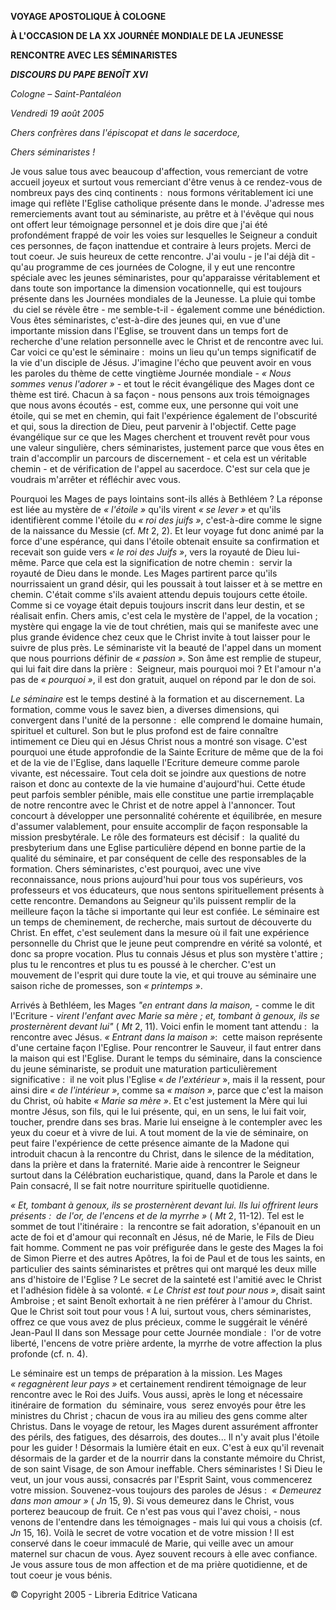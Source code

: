 **VOYAGE APOSTOLIQUE À COLOGNE**

**À L'OCCASION DE LA XX JOURNÉE MONDIALE DE LA JEUNESSE**

**RENCONTRE AVEC LES SÉMINARISTES**

***DISCOURS DU PAPE BENOÎT XVI***

*Cologne – Saint-Pantaléon*

*Vendredi 19 août 2005*

*Chers confrères dans l'épiscopat et dans le sacerdoce,*

*Chers séminaristes !*

Je vous salue tous avec beaucoup d'affection, vous remerciant de votre accueil joyeux et surtout vous remerciant d'être venus à ce rendez-vous de nombreux pays des cinq continents :  nous formons véritablement ici une image qui reflète l'Eglise catholique présente dans le monde. J'adresse mes remerciements avant tout au séminariste, au prêtre et à l'évêque qui nous ont offert leur témoignage personnel et je dois dire que j'ai été profondément frappé de voir les voies sur lesquelles le Seigneur a conduit ces personnes, de façon inattendue et contraire à leurs projets. Merci de tout coeur. Je suis heureux de cette rencontre. J'ai voulu - je l'ai déjà dit - qu'au programme de ces journées de Cologne, il y eut une rencontre spéciale avec les jeunes séminaristes, pour qu'apparaisse véritablement et dans toute son importance la dimension vocationnelle, qui est toujours présente dans les Journées mondiales de la Jeunesse. La pluie qui tombe  du ciel se révèle être - me semble-t-il - également comme une bénédiction. Vous êtes séminaristes, c'est-à-dire des jeunes qui, en vue d'une importante mission dans l'Eglise, se trouvent dans un temps fort de recherche d'une relation personnelle avec le Christ et de rencontre avec lui. Car voici ce qu'est le séminaire :  moins un lieu qu'un temps significatif de la vie d'un disciple de Jésus. J'imagine l'écho que peuvent avoir en vous les paroles du thème de cette vingtième Journée mondiale - *« *Nous sommes venus l'adorer* »* - et tout le récit évangélique des Mages dont ce thème est tiré. Chacun à sa façon - nous pensons aux trois témoignages que nous avons écoutés - est, comme eux, une personne qui voit une étoile, qui se met en chemin, qui fait l'expérience également de l'obscurité et qui, sous la direction de Dieu, peut parvenir à l'objectif. Cette page évangélique sur ce que les Mages cherchent et trouvent revêt pour vous une valeur singulière, chers séminaristes, justement parce que vous êtes en train d'accomplir un parcours de discernement - et cela est un véritable chemin - et de vérification de l'appel au sacerdoce. C'est sur cela que je voudrais m'arrêter et réfléchir avec vous.

Pourquoi les Mages de pays lointains sont-ils allés à Bethléem ? La réponse est liée au mystère de *« *l'étoile* »* qu'ils virent *« *se lever* »* et qu'ils identifièrent comme l'étoile du *« *roi des juifs* »*, c'est-à-dire comme le signe de la naissance du Messie (cf. *Mt* 2, 2). Et leur voyage fut donc animé par la force d'une espérance, qui dans l'étoile obtenait ensuite sa confirmation et recevait son guide vers *« *le roi des Juifs* »*, vers la royauté de Dieu lui-même. Parce que cela est la signification de notre chemin :  servir la royauté de Dieu dans le monde. Les Mages partirent parce qu'ils nourrissaient un grand désir, qui les poussait à tout laisser et à se mettre en chemin. C'était comme s'ils avaient attendu depuis toujours cette étoile. Comme si ce voyage était depuis toujours inscrit dans leur destin, et se réalisait enfin. Chers amis, c'est cela le mystère de l'appel, de la vocation ; mystère qui engage la vie de tout chrétien, mais qui se manifeste avec une plus grande évidence chez ceux que le Christ invite à tout laisser pour le suivre de plus près. Le séminariste vit la beauté de l'appel dans un moment que nous pourrions définir de *« passion »*. Son âme est remplie de stupeur, qui lui fait dire dans la prière :  Seigneur, mais pourquoi moi ? Et l'amour n'a pas de *« pourquoi »*, il est don gratuit, auquel on répond par le don de soi.

*Le séminaire* est le temps destiné à la formation et au discernement. La formation, comme vous le savez bien, a diverses dimensions, qui convergent dans l'unité de la personne :  elle comprend le domaine humain, spirituel et culturel. Son but le plus profond est de faire connaître intimement ce Dieu qui en Jésus Christ nous a montré son visage. C'est pourquoi une étude approfondie de la Sainte Ecriture de même que de la foi et de la vie de l'Eglise, dans laquelle l'Ecriture demeure comme parole vivante, est nécessaire. Tout cela doit se joindre aux questions de notre raison et donc au contexte de la vie humaine d'aujourd'hui. Cette étude peut parfois sembler pénible, mais elle constitue une partie irremplaçable de notre rencontre avec le Christ et de notre appel à l'annoncer. Tout concourt à développer une personnalité cohérente et équilibrée, en mesure d'assumer valablement, pour ensuite accomplir de façon responsable la mission presbytérale. Le rôle des formateurs est décisif :  la qualité du presbyterium dans une Eglise particulière dépend en bonne partie de la qualité du séminaire, et par conséquent de celle des responsables de la formation. Chers séminaristes, c'est pourquoi, avec une vive reconnaissance, nous prions aujourd'hui pour tous vos supérieurs, vos professeurs et vos éducateurs, que nous sentons spirituellement présents à cette rencontre. Demandons au Seigneur qu'ils puissent remplir de la meilleure façon la tâche si importante qui leur est confiée. Le séminaire est un temps de cheminement, de recherche, mais surtout de découverte du Christ. En effet, c'est seulement dans la mesure où il fait une expérience personnelle du Christ que le jeune peut comprendre en vérité sa volonté, et donc sa propre vocation. Plus tu connais Jésus et plus son mystère t'attire ; plus tu le rencontres et plus tu es poussé à le chercher. C'est un mouvement de l'esprit qui dure toute la vie, et qui trouve au séminaire une saison riche de promesses, son *« printemps »*.

Arrivés à Bethléem, les Mages *"en entrant dans la maison,* - comme le dit l'Ecriture - *virent l'enfant avec Marie sa mère ; et, tombant à genoux, ils se prosternèrent devant lui"* ( *Mt* 2, 11). Voici enfin le moment tant attendu :  la rencontre avec Jésus. *« *Entrant dans la maison* »*:  cette maison représente d'une certaine façon l'Eglise. Pour rencontrer le Sauveur, il faut entrer dans la maison qui est l'Eglise. Durant le temps du séminaire, dans la conscience du jeune séminariste, se produit une maturation particulièrement significative :  il ne voit plus l'Eglise « *de l'extérieur* », mais il la ressent, pour ainsi dire *« *de l'intérieur* »*, comme sa *« maison »*, parce que c'est la maison du Christ, où habite *« *Marie sa mère* »*. Et c'est justement la Mère qui lui montre Jésus, son fils, qui le lui présente, qui, en un sens, le lui fait voir, toucher, prendre dans ses bras. Marie lui enseigne à le contempler avec les yeux du coeur et à vivre de lui. A tout moment de la vie de séminaire, on peut faire l'expérience de cette présence aimante de la Madone qui introduit chacun à la rencontre du Christ, dans le silence de la méditation, dans la prière et dans la fraternité. Marie aide à rencontrer le Seigneur surtout dans la Célébration eucharistique, quand, dans la Parole et dans le Pain consacré, Il se fait notre nourriture spirituelle quotidienne.

*« *Et, tombant à genoux, ils se prosternèrent devant lui. Ils lui offrirent leurs présents :  de l'or, de l'encens et de la myrrhe* »* ( *Mt* 2, 11-12). Tel est le sommet de tout l'itinéraire :  la rencontre se fait adoration, s'épanouit en un acte de foi et d'amour qui reconnaît en Jésus, né de Marie, le Fils de Dieu fait homme. Comment ne pas voir préfigurée dans le geste des Mages la foi de Simon Pierre et des autres Apôtres, la foi de Paul et de tous les saints, en particulier des saints séminaristes et prêtres qui ont marqué les deux mille ans d'histoire de l'Eglise ? Le secret de la sainteté est l'amitié avec le Christ et l'adhésion fidèle à sa volonté. *« *Le Christ est tout pour nous* »*, disait saint Ambroise ; et saint Benoît exhortait à ne rien préférer à l'amour du Christ. Que le Christ soit tout pour vous ! A lui, surtout vous, chers séminaristes, offrez ce que vous avez de plus précieux, comme le suggérait le vénéré Jean-Paul II dans son Message pour cette Journée mondiale :  l'or de votre liberté, l'encens de votre prière ardente, la myrrhe de votre affection la plus profonde (cf. n. 4).

Le séminaire est un temps de préparation à la mission. Les Mages *« *regagnèrent leur pays* »* et certainement rendirent témoignage de leur rencontre avec le Roi des Juifs. Vous aussi, après le long et nécessaire itinéraire de formation  du  séminaire, vous  serez envoyés pour être les ministres du Christ ; chacun de vous ira au milieu des gens comme alter Christus. Dans le voyage de retour, les Mages durent assurément affronter des périls, des fatigues, des désarrois, des doutes... Il n'y avait plus l'étoile pour les guider ! Désormais la lumière était en eux. C'est à eux qu'il revenait désormais de la garder et de la nourrir dans la constante mémoire du Christ, de son saint Visage, de son Amour ineffable. Chers séminaristes ! Si Dieu le veut, un jour vous aussi, consacrés par l'Esprit Saint, vous commencerez votre mission. Souvenez-vous toujours des paroles de Jésus :  *« *Demeurez dans mon amour* »* ( *Jn* 15, 9). Si vous demeurez dans le Christ, vous porterez beaucoup de fruit. Ce n'est pas vous qui l'avez choisi, - nous venons de l'entendre dans les témoignages - mais lui qui vous a choisis (cf. *Jn* 15, 16). Voilà le secret de votre vocation et de votre mission ! Il est conservé dans le coeur immaculé de Marie, qui veille avec un amour maternel sur chacun de vous. Ayez souvent recours à elle avec confiance. Je vous assure tous de mon affection et de ma prière quotidienne, et de tout coeur je vous bénis.

© Copyright 2005 - Libreria Editrice Vaticana